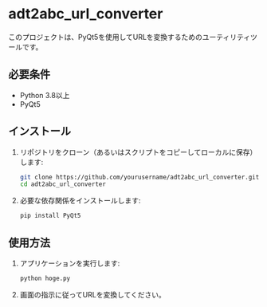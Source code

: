 # adt2abc_url_converter

このプロジェクトは、PyQt5を使用してURLを変換するためのユーティリティツールです。

## 必要条件

- Python 3.8以上
- PyQt5

## インストール

1. リポジトリをクローン（あるいはスクリプトをコピーしてローカルに保存）します:

    ```bash
    git clone https://github.com/yourusername/adt2abc_url_converter.git
    cd adt2abc_url_converter
    ```

2. 必要な依存関係をインストールします:

    ```bash
    pip install PyQt5
    ```

## 使用方法

1. アプリケーションを実行します:

    ```bash
    python hoge.py
    ```

2. 画面の指示に従ってURLを変換してください。
